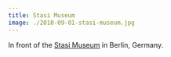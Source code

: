 ```yaml
---
title: Stasi Museum
image: ./2018-09-01-stasi-museum.jpg
---
```


In front of the [Stasi Museum](https://www.stasimuseum.de) in Berlin, Germany.
